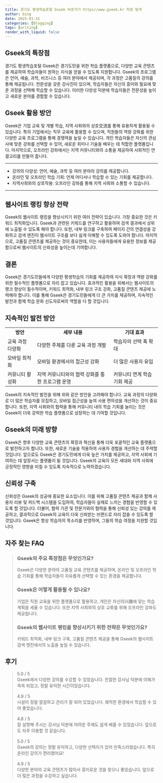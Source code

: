 ```yaml
---
title: 경기도 평생학습포털 Gseek 바로가기 https//www.gseek.kr 자원 탐색
author: bing
date: 2025-01-31
categories: [Blogging]
tags: [writing]
render_with_liquid: false
---
```



<h2 id='Gseek의 특장점'>Gseek의 특장점</h2>

<p>경기도 평생학습포털 Gseek은 경기도민을 위한 학습 플랫폼으로, 다양한 교육 콘텐츠를 제공하여 학습자들이 원하는 지식을 얻을 수 있도록 지원합니다. Gseek의 프로그램은 언어, 예술, 과학, 비즈니스 등 여러 분야에서 제공되며, 각 과정은 고품질의 강의를 통해 제공됩니다. 전문성을 갖춘 강사진이 있으며, 학습자들은 자신의 흥미와 필요에 맞춘 과정을 선택해 학습할 수 있습니다. 이러한 다양성 덕분에 학습자들은 전문성을 높이고 새로운 분야를 경험할 수 있습니다.</p>

<h2 id='Gseek 활용 방안'>Gseek 활용 방안</h2>

<p>Gseek은 기업 교육 및 개별 학습, 지역 사회와의 상호交流를 통해 유용하게 활용될 수 있습니다. 특히 기업에서는 직무 교육에 활용할 수 있으며, 직원들의 역량 강화를 위한 다양한 교육 프로그램을 통해 경쟁력을 높일 수 있습니다. 개인 학습자들은 자신의 관심사에 맞춘 강좌를 선택할 수 있어, 새로운 취미나 기술을 배우는 데 적합한 플랫폼입니다. 마지막으로, 오프라인 강좌에서는 지역 커뮤니티와의 소통을 제공하여 사회적인 연결고리를 만들어 줍니다.</p>

<hr />

<ul>
    <li>강의의 다양성: 언어, 예술, 과학 등 여러 분야의 강의를 제공합니다.</li>
    <li>온라인 및 오프라인 학습 기회: 언제 어디서나 학습할 수 있는 기회를 제공합니다.</li>
    <li>지역사회와의 상호작용: 오프라인 강좌를 통해 지역 사회와 소통할 수 있습니다.</li>
</ul>

<hr />

<h2 id='웹사이트 랭킹 향상 전략'>웹사이트 랭킹 향상 전략</h2>

<p>Gseek의 웹사이트 랭킹을 향상시키기 위한 여러 전략이 있습니다. 가장 중요한 것은 키워드 최적화입니다. Gseek과 관련된 키워드를 연구하고 활용하여 검색 결과에서 상위에 노출될 수 있도록 해야 합니다. 또한, 내부 링크를 구축하여 페이지 간의 연결성을 강화하고 검색 엔진이 웹사이트 구조를 보다 쉽게 이해할 수 있도록 도와야 합니다. 마지막으로, 고품질 콘텐츠를 제공하는 것이 중요한데, 이는 사용자들에게 유용한 정보를 제공함으로써 웹사이트의 신뢰성을 높이는데 기여합니다.</p>

<h2 id='결론'>결론</h2>

<p>Gseek은 경기도민들에게 다양한 평생학습의 기회를 제공하여 지식 확장과 역량 강화를 위한 필수적인 플랫폼으로 자리 잡고 있습니다. 효과적인 활용을 위해서는 웹사이트의 랭크 향상이 필수적이며, 키워드 최적화, 내부 링크 구조 강화, 고품질 콘텐츠 제공에 노력해야 합니다. 이를 통해 Gseek은 경기도민들에게 더 큰 가치를 제공하며, 지속적인 발전과 함께 학습 문화 선도자로써의 역할을 다 할 것입니다.</p>

<h2 id='지속적인 발전 방안'>지속적인 발전 방안</h2>

<table>
    <tr>
        <td style="text-align: center; height: 17px;"><b>방안</b></td>
        <td style="text-align: center; height: 17px;"><b>세부 내용</b></td>
        <td style="text-align: center; height: 17px;"><b>기대 효과</b></td>
    </tr>
    <tr>
        <td>교육 과정 다양화</td>
        <td>다양한 주제를 다룬 교육 과정 개발</td>
        <td>학습자의 선택 폭 확대</td>
    </tr>
    <tr>
        <td>모바일 최적화</td>
        <td>모바일 환경에서의 접근성 강화</td>
        <td>더 많은 사용자 유입</td>
    </tr>
    <tr>
        <td>커뮤니티 활성화</td>
        <td>지역 커뮤니티와의 협력 강화를 통한 프로그램 운영</td>
        <td>커뮤니티 연계 학습 기회 제공</td>
    </tr>
</table>

<p>Gseek의 지속적인 발전을 위해 위와 같은 방안을 고려해야 합니다. 교육 과정의 다양화로 더 많은 학습자를 모집하고, 모바일 접근성을 높여 사용 편의성을 개선하는 것이 중요합니다. 또한, 지역 사회와의 협력을 통해 커뮤니티 내의 학습 기회를 늘리는 것은 Gseek이 더욱 강력한 학습 플랫폼으로 성장하는 데 기여할 것입니다.</p>

<h2 id='Gseek의 미래 방향'>Gseek의 미래 방향</h2>

<p>Gseek은 향후 다양한 교육 콘텐츠의 확장과 혁신을 통해 더욱 포괄적인 교육 플랫폼으로 발전하고자 합니다. 또한, 새로운 기술을 적용하여 사용자 경험을 개선하는 데 주력할 것입니다. 앞으로도 Gseek은 경기도민에게 더욱 높은 가치를 제공하고, 지역 사회에 기여하는 데 앞장서는 플랫폼이 될 것입니다. Gseek의 교육이 모든 세대와 지역 사회에 긍정적인 영향을 미칠 수 있도록 지속적으로 노력하겠습니다.</p>

<h2 id='신뢰성 구축'>신뢰성 구축</h2>

<p>신뢰성은 Gseek의 성공에 중요한 요소입니다. 이를 위해 고품질 콘텐츠 제공과 함께 사용자 리뷰 및 피드백 시스템을 도입하여, 학습자들이 실제로 느끼는 경험을 반영할 수 있도록 할 것입니다. 더불어, 협력 기관 및 전문가와의 협력을 통해 신뢰성 있는 강의를 제공하고, 결과적으로 Gseek의 교육이 더욱 신뢰받는 브랜드로 자리 잡을 수 있도록 할 것입니다. Gseek은 항상 학습자의 목소리를 반영하며, 그들의 학습 여정을 지원할 것입니다.</p>


<h2 id='자주_찾는_FAQ'>자주 찾는 FAQ</h2>
<div itemscope="" itemtype="https://schema.org/FAQPage"> 
<blockquote> 
<div itemscope="" itemprop="mainEntity" itemtype="https://schema.org/Question"> 
<h3 itemprop="name">Gseek의 주요 특장점은 무엇인가요?</h3> 
<div itemscope="" itemprop="acceptedAnswer" itemtype="https://schema.org/Answer"> 
<span itemprop="text"> 
<p>Gseek은 다양한 분야의 고품질 교육 콘텐츠를 제공하며, 온라인 및 오프라인 학습 기회를 통해 학습자들이 자유롭게 선택할 수 있는 환경을 제공합니다.</p> 
</span> 
</div> 
</div> 

<div itemscope="" itemprop="mainEntity" itemtype="https://schema.org/Question"> 
<h3 itemprop="name">Gseek은 어떻게 활용될 수 있나요?</h3> 
<div itemscope="" itemprop="acceptedAnswer" itemtype="https://schema.org/Answer"> 
<span itemprop="text"> 
<p>기업은 직원 교육을 위한 플랫폼으로 활용하고, 개인은 자신의兴趣에 맞는 학습 계획을 세울 수 있습니다. 또한 지역 사회와의 상호 교류를 위해 오프라인 강좌도 제공됩니다.</p> 
</span> 
</div> 
</div> 

<div itemscope="" itemprop="mainEntity" itemtype="https://schema.org/Question"> 
<h3 itemprop="name">Gseek의 웹사이트 랭킹을 향상시키기 위한 전략은 무엇인가요?</h3> 
<div itemscope="" itemprop="acceptedAnswer" itemtype="https://schema.org/Answer"> 
<span itemprop="text"> 
<p>키워드 최적화, 내부 링크 구축, 고품질 콘텐츠 제공을 통해 Gseek의 웹사이트 검색 엔진에서의 노출을 높일 수 있습니다.</p> 
</span> 
</div> 
</div> 
</blockquote> 
</div>
<h2 id='후기'>후기</h2>
<div itemscope itemtype="https://schema.org/Product">
  <blockquote>
  <div itemprop="review" itemscope itemtype="https://schema.org/Review">
      <div itemprop="reviewRating" itemscope itemtype="https://schema.org/Rating"> <span itemprop="ratingValue">5.0</span> / <span itemprop="bestRating">5</span> </div>
      <span itemprop="reviewBody">Gseek에서 다양한 강의를 수강할 수 있었습니다. 친절한 강사님 덕분에 이해가 쏙쏙 되었고, 정말 유익한 시간이었습니다.</span>
  </div>
  <br>
  <div itemprop="review" itemscope itemtype="https://schema.org/Review">
      <div itemprop="reviewRating" itemscope itemtype="https://schema.org/Rating"> <span itemprop="ratingValue">4.9</span> / <span itemprop="bestRating">5</span> </div>
      <span itemprop="reviewBody">시설이 정말 깔끔하고 관리가 잘 되어 있었습니다. 쾌적한 환경에서 학습할 수 있어 좋았습니다.</span>
  </div>
  <br>
  <div itemprop="review" itemscope itemtype="https://schema.org/Review">
      <div itemprop="reviewRating" itemscope itemtype="https://schema.org/Rating"> <span itemprop="ratingValue">4.8</span> / <span itemprop="bestRating">5</span> </div>
      <span itemprop="reviewBody">잘 설명해 주시는 강사님 덕분에 어려운 주제도 쉽게 배울 수 있었습니다. 앞으로도 자주 이용할 것 같습니다.</span>
  </div>
  <br>
  <div itemprop="review" itemscope itemtype="https://schema.org/Review">
      <div itemprop="reviewRating" itemscope itemtype="https://schema.org/Rating"> <span itemprop="ratingValue">5.0</span> / <span itemprop="bestRating">5</span> </div>
      <span itemprop="reviewBody">Gseek의 강의는 정말 유익하고, 다양한 선택지가 있어 만족스러웠습니다. 특히 온라인 강의가 편리했어요!</span>
  </div>
  <br>
  <div itemprop="review" itemscope itemtype="https://schema.org/Review">
      <div itemprop="reviewRating" itemscope itemtype="https://schema.org/Rating"> <span itemprop="ratingValue">4.9</span> / <span itemprop="bestRating">5</span> </div>
      <span itemprop="reviewBody">다양한 분야의 교육 콘텐츠가 많아서 흥미로운 것을 찾으니 좋았습니다. 앞으로 더 많은 과정을 수강하고 싶습니다.</span>
  </div>
  </blockquote>
</div>

